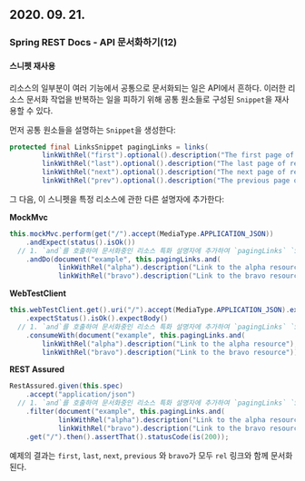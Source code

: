 ## 2020. 09. 21.

### Spring REST Docs - API 문서화하기(12)

#### 스니펫 재사용

리소스의 일부분이 여러 기능에서 공통으로 문서화되는 일은 API에서 흔하다. 이러한 리소스 문서화 작업을 반복하는 일을 피하기 위해 공통 원소들로 구성된 `Snippet`을 재사용할 수 있다.

먼저 공통 원소들을 설명하는 `Snippet`을 생성한다:

```java
protected final LinksSnippet pagingLinks = links(
		linkWithRel("first").optional().description("The first page of results"),
		linkWithRel("last").optional().description("The last page of results"),
		linkWithRel("next").optional().description("The next page of results"),
		linkWithRel("prev").optional().description("The previous page of results"));
```

그 다음, 이 스니펫을 특정 리소스에 관한 다른 설명자에 추가한다:

**MockMvc**

```java
this.mockMvc.perform(get("/").accept(MediaType.APPLICATION_JSON))
	.andExpect(status().isOk())
  // 1. `and`를 호출하여 문서화중인 리소스 특화 설명자에 추가하여 `pagingLinks` `Snippet`을 재사용한다.
	.andDo(document("example", this.pagingLinks.and( 
			linkWithRel("alpha").description("Link to the alpha resource"),
			linkWithRel("bravo").description("Link to the bravo resource"))));
```

**WebTestClient**

```java
this.webTestClient.get().uri("/").accept(MediaType.APPLICATION_JSON).exchange()
	.expectStatus().isOk().expectBody()
  // 1. `and`를 호출하여 문서화중인 리소스 특화 설명자에 추가하여 `pagingLinks` `Snippet`을 재사용한다.
	.consumeWith(document("example", this.pagingLinks.and( 
		linkWithRel("alpha").description("Link to the alpha resource"),
		linkWithRel("bravo").description("Link to the bravo resource"))));
```

**REST Assured**

```java
RestAssured.given(this.spec)
	.accept("application/json")
  // 1. `and`를 호출하여 문서화중인 리소스 특화 설명자에 추가하여 `pagingLinks` `Snippet`을 재사용한다.
	.filter(document("example", this.pagingLinks.and( 
			linkWithRel("alpha").description("Link to the alpha resource"),
			linkWithRel("bravo").description("Link to the bravo resource"))))
	.get("/").then().assertThat().statusCode(is(200));
```

예제의 결과는 `first`, `last`, `next`, `previous` 와 `bravo`가 모두 `rel` 링크와 함께 문서화된다.